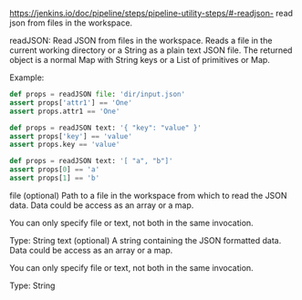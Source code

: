
https://jenkins.io/doc/pipeline/steps/pipeline-utility-steps/#-readjson- read json from files in the workspace.

readJSON: Read JSON from files in the workspace.
Reads a file in the current working directory or a String as a plain text JSON file. The returned object is a normal Map with String keys or a List of primitives or Map.

Example:

```py
def props = readJSON file: 'dir/input.json'
assert props['attr1'] == 'One'
assert props.attr1 == 'One'

def props = readJSON text: '{ "key": "value" }'
assert props['key'] == 'value'
assert props.key == 'value'

def props = readJSON text: '[ "a", "b"]'
assert props[0] == 'a'
assert props[1] == 'b'
```
	
file (optional)
Path to a file in the workspace from which to read the JSON data. Data could be access as an array or a map.

You can only specify file or text, not both in the same invocation.

Type: String
text (optional)
A string containing the JSON formatted data. Data could be access as an array or a map.

You can only specify file or text, not both in the same invocation.

Type: String